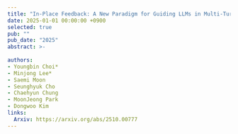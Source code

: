 ```yaml
---
title: "In-Place Feedback: A New Paradigm for Guiding LLMs in Multi-Turn Reasoning"
date: 2025-01-01 00:00:00 +0900
selected: true
pub: ""
pub_date: "2025"
abstract: >-
  
authors:
- Youngbin Choi*
- Minjong Lee*
- Saemi Moon
- Seunghyuk Cho
- Chaehyun Chung
- MoonJeong Park
- Dongwoo Kim
links:
  Arxiv: https://arxiv.org/abs/2510.00777
---
```

